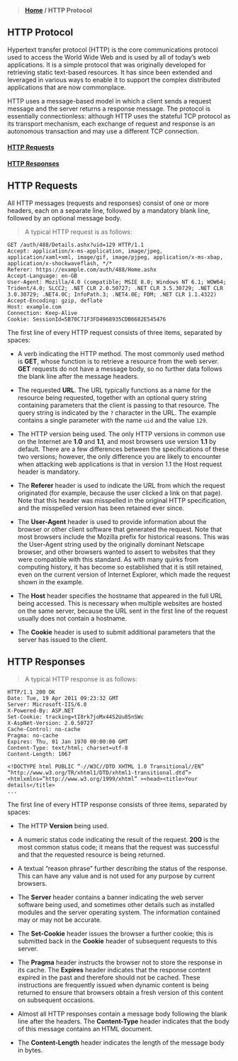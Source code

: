 > **[Home](https://github.com/RakeshKengale/RaKKeN)  /  HTTP Protocol**

## HTTP Protocol

Hypertext transfer protocol (HTTP) is the core communications protocol used to access the World Wide Web and is used by all of today’s web applications. It is a simple protocol that was originally developed for retrieving static text-based resources. It has since been extended and leveraged in various ways to enable it to support the complex distributed applications that are now commonplace.

HTTP uses a message-based model in which a client sends a request message and the server returns a response message. The protocol is essentially connectionless: although HTTP uses the stateful TCP protocol as its transport mechanism, each exchange of request and response is an autonomous transaction and may use a different TCP connection.

#### [HTTP Requests]()
#### [HTTP Responses]()

## HTTP Requests

All HTTP messages (requests and responses) consist of one or more headers, each on a separate line, followed by a mandatory blank line, followed by an optional message body. 

> A typical HTTP request is as follows:

```
GET /auth/488/Details.ashx?uid=129 HTTP/1.1
Accept: application/x-ms-application, image/jpeg, application/xaml+xml, image/gif, image/pjpeg, application/x-ms-xbap, application/x-shockwaveflash, */*
Referer: https://example.com/auth/488/Home.ashx
Accept-Language: en-GB
User-Agent: Mozilla/4.0 (compatible; MSIE 8.0; Windows NT 6.1; WOW64; Trident/4.0; SLCC2; .NET CLR 2.0.50727; .NET CLR 3.5.30729; .NET CLR 3.0.30729; .NET4.0C; InfoPath.3; .NET4.0E; FDM; .NET CLR 1.1.4322)
Accept-Encoding: gzip, deflate
Host: example.com
Connection: Keep-Alive
Cookie: SessionId=5B70C71F3FD4968935CDB6682E545476
```

The first line of every HTTP request consists of three items, separated by spaces:

- A verb indicating the HTTP method. The most commonly used method is __GET__, whose function is to retrieve a resource from the web server. __GET__ requests do not have a message body, so no further data follows the blank line after the message headers.

- The requested __URL__. The URL typically functions as a name for the resource being requested, together with an optional query string containing parameters that the client is passing to that resource. The query string is indicated by the `?` character in the URL. The example contains a single parameter with the name `uid` and the value `129`.

- The HTTP version being used. The only HTTP versions in common use on the Internet are __1.0__ and __1.1__, and most browsers use version __1.1__ by default. There are a few differences between the specifications of these two versions; however, the only difference you are likely to encounter when attacking web applications is that in version 1.1 the Host request header is mandatory.

- The __Referer__ header is used to indicate the URL from which the request originated (for example, because the user clicked a link on that page). Note that this header was misspelled in the original HTTP specification, and the misspelled version has been retained ever since.

- The __User-Agent__ header is used to provide information about the browser or other client software that generated the request. Note that most browsers include the Mozilla prefix for historical reasons. This was the User-Agent string used by the originally dominant Netscape browser, and other browsers wanted to assert to websites that they were compatible with this standard. As with many quirks from computing history, it has become so established that it is still retained, even on the current version of Internet Explorer, which made the request shown in the example.

- The __Host__ header specifies the hostname that appeared in the full URL being accessed. This is necessary when multiple websites are hosted on the same server, because the URL sent in the first line of the request usually does not contain a hostname.

- The __Cookie__ header is used to submit additional parameters that the server has issued to the client.


## HTTP Responses

> A typical HTTP response is as follows:

```
HTTP/1.1 200 OK
Date: Tue, 19 Apr 2011 09:23:32 GMT
Server: Microsoft-IIS/6.0
X-Powered-By: ASP.NET
Set-Cookie: tracking=tI8rk7joMx44S2Uu85nSWc
X-AspNet-Version: 2.0.50727
Cache-Control: no-cache
Pragma: no-cache
Expires: Thu, 01 Jan 1970 00:00:00 GMT
Content-Type: text/html; charset=utf-8
Content-Length: 1067

<!DOCTYPE html PUBLIC “-//W3C//DTD XHTML 1.0 Transitional//EN” “http://www.w3.org/TR/xhtml1/DTD/xhtml1-transitional.dtd”><htmlxmlns=”http://www.w3.org/1999/xhtml” ><head><title>Your details</title>
...
```

The first line of every HTTP response consists of three items, separated by spaces:

- The HTTP __Version__ being used.

- A numeric status code indicating the result of the request. __200__ is the most common status code; it means that the request was successful and that the requested resource is being returned.

- A textual “reason phrase” further describing the status of the response. This can have any value and is not used for any purpose by current browsers. 

- The __Server__ header contains a banner indicating the web server software being used, and sometimes other details such as installed modules and the server operating system. The information contained may or may not be accurate.

- The __Set-Cookie__ header issues the browser a further cookie; this is submitted back in the __Cookie__ header of subsequent requests to this server.

- The __Pragma__ header instructs the browser not to store the response in its cache. The __Expires__ header indicates that the response content expired in the past and therefore should not be cached. These instructions are frequently issued when dynamic content is being returned to ensure that browsers obtain a fresh version of this content on subsequent occasions.

- Almost all HTTP responses contain a message body following the blank line after the headers. The __Content-Type__ header indicates that the body of this message contains an HTML document.

- The __Content-Length__ header indicates the length of the message body in bytes.


